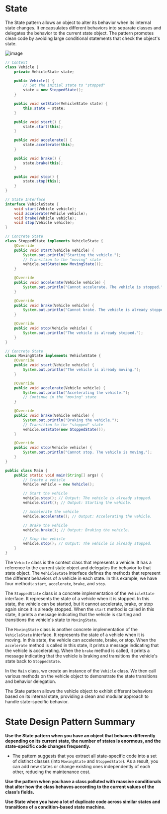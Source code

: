 # State
The State pattern allows an object to alter its behavior when its internal state changes. It encapsulates different behaviors into separate classes and delegates the behavior to the current state object. The pattern promotes clean code by avoiding large conditional statements that check the object's state.

![image](https://github.com/boushphong/Design-Patterns/assets/59940078/889d2d9e-5187-4e9a-ba5c-c1b956c808c2)

```java
// Context
class Vehicle {
    private VehicleState state;

    public Vehicle() {
        // Set the initial state to "stopped"
        state = new StoppedState();
    }

    public void setState(VehicleState state) {
        this.state = state;
    }

    public void start() {
        state.start(this);
    }

    public void accelerate() {
        state.accelerate(this);
    }

    public void brake() {
        state.brake(this);
    }

    public void stop() {
        state.stop(this);
    }
}

// State Interface
interface VehicleState {
    void start(Vehicle vehicle);
    void accelerate(Vehicle vehicle);
    void brake(Vehicle vehicle);
    void stop(Vehicle vehicle);
}

// Concrete State
class StoppedState implements VehicleState {
    @Override
    public void start(Vehicle vehicle) {
        System.out.println("Starting the vehicle.");
        // Transition to the "moving" state
        vehicle.setState(new MovingState());
    }

    @Override
    public void accelerate(Vehicle vehicle) {
        System.out.println("Cannot accelerate. The vehicle is stopped.");
    }

    @Override
    public void brake(Vehicle vehicle) {
        System.out.println("Cannot brake. The vehicle is already stopped.");
    }

    @Override
    public void stop(Vehicle vehicle) {
        System.out.println("The vehicle is already stopped.");
    }
}

// Concrete State
class MovingState implements VehicleState {
    @Override
    public void start(Vehicle vehicle) {
        System.out.println("The vehicle is already moving.");
    }

    @Override
    public void accelerate(Vehicle vehicle) {
        System.out.println("Accelerating the vehicle.");
        // Continue in the "moving" state
    }

    @Override
    public void brake(Vehicle vehicle) {
        System.out.println("Braking the vehicle.");
        // Transition to the "stopped" state
        vehicle.setState(new StoppedState());
    }

    @Override
    public void stop(Vehicle vehicle) {
        System.out.println("Cannot stop. The vehicle is moving.");
    }
}

public class Main {
    public static void main(String[] args) {
        // Create a vehicle
        Vehicle vehicle = new Vehicle();

        // Start the vehicle
        vehicle.stop(); // Output: The vehicle is already stopped.
        vehicle.start(); // Output: Starting the vehicle.

        // Accelerate the vehicle
        vehicle.accelerate(); // Output: Accelerating the vehicle.

        // Brake the vehicle
        vehicle.brake(); // Output: Braking the vehicle.

        // Stop the vehicle
        vehicle.stop(); // Output: The vehicle is already stopped.
    }
}
```

The `Vehicle` class is the context class that represents a vehicle. It has a reference to the current state object and delegates the behavior to that state object. The `VehicleState` interface defines the methods that represent the different behaviors of a vehicle in each state. In this example, we have four methods: `start`, `accelerate`, `brake`, and `stop`.

The `StoppedState` class is a concrete implementation of the `VehicleState` interface. It represents the state of a vehicle when it is stopped. In this state, the vehicle can be started, but it cannot accelerate, brake, or stop again since it is already stopped. When the `start` method is called in this state, it prints a message indicating that the vehicle is starting and transitions the vehicle's state to `MovingState`.

The `MovingState` class is another concrete implementation of the `VehicleState` interface. It represents the state of a vehicle when it is moving. In this state, the vehicle can accelerate, brake, or stop. When the `accelerate` method is called in this state, it prints a message indicating that the vehicle is accelerating. When the `brake` method is called, it prints a message indicating that the vehicle is braking and transitions the vehicle's state back to `StoppedState`.

In the `Main` class, we create an instance of the `Vehicle` class. We then call various methods on the vehicle object to demonstrate the state transitions and behavior delegation. 

The State pattern allows the vehicle object to exhibit different behaviors based on its internal state, providing a clean and modular approach to handle state-specific behavior.

# State Design Pattern Summary
**Use the State pattern when you have an object that behaves differently depending on its current state, the number of states is enormous, and the state-specific code changes frequently.**

- The pattern suggests that you extract all state-specific code into a set of distinct classes (into `MovingState` and `StoppedState`). As a result, you can add new states or change existing ones independently of each other, reducing the maintenance cost.

**Use the pattern when you have a class polluted with massive conditionals that alter how the class behaves according to the current values of the class’s fields.**

**Use State when you have a lot of duplicate code across similar states and transitions of a condition-based state machine.**
